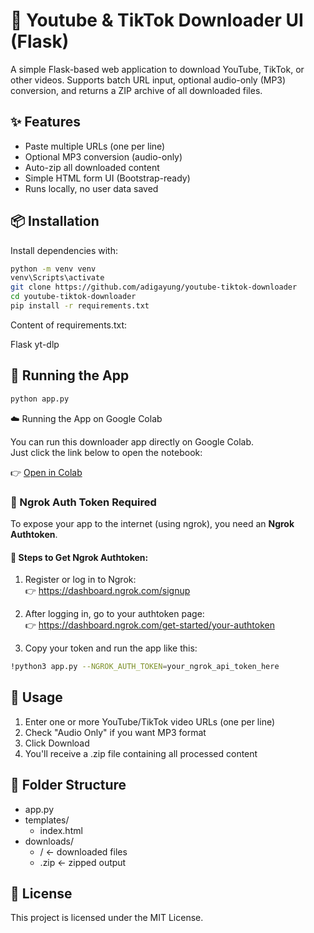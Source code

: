 # 🎥 Youtube & TikTok Downloader UI (Flask)

A simple Flask-based web application to download YouTube, TikTok, or other videos.
Supports batch URL input, optional audio-only (MP3) conversion, and returns a ZIP archive of all downloaded files.

## ✨ Features

- Paste multiple URLs (one per line)
- Optional MP3 conversion (audio-only)
- Auto-zip all downloaded content
- Simple HTML form UI (Bootstrap-ready)
- Runs locally, no user data saved

## 📦 Installation

Install dependencies with:
```bash
python -m venv venv
venv\Scripts\activate
git clone https://github.com/adigayung/youtube-tiktok-downloader
cd youtube-tiktok-downloader
pip install -r requirements.txt
```
Content of requirements.txt:

Flask
yt-dlp

## 🚀 Running the App
```bash
python app.py
```

☁️ Running the App on Google Colab

You can run this downloader app directly on Google Colab.  
Just click the link below to open the notebook:

👉 [Open in Colab](https://github.com/adigayung/youtube-tiktok-downloader/blob/main/colab.ipynb)

### 🔐 Ngrok Auth Token Required

To expose your app to the internet (using ngrok), you need an **Ngrok Authtoken**.

#### 🔽 Steps to Get Ngrok Authtoken:

1. Register or log in to Ngrok:  
   👉 https://dashboard.ngrok.com/signup

2. After logging in, go to your authtoken page:  
   👉 https://dashboard.ngrok.com/get-started/your-authtoken

3. Copy your token and run the app like this:

```bash
!python3 app.py --NGROK_AUTH_TOKEN=your_ngrok_api_token_here
```

## 📝 Usage

1. Enter one or more YouTube/TikTok video URLs (one per line)
2. Check "Audio Only" if you want MP3 format
3. Click Download
4. You'll receive a .zip file containing all processed content

## 📂 Folder Structure

- app.py
- templates/
  - index.html
- downloads/
  - <UUID>/         ← downloaded files
  - <UUID>.zip      ← zipped output

## 📜 License

This project is licensed under the MIT License.
